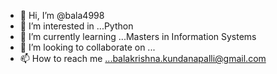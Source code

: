 - 👋 Hi, I’m @bala4998
- 👀 I’m interested in ...Python
- 🌱 I’m currently learning ...Masters in Information Systems
- 💞️ I’m looking to collaborate on ...
- 📫 How to reach me ...balakrishna.kundanapalli@gmail.com

<!---
bala4998/bala4998 is a ✨ special ✨ repository because its `README.md` (this file) appears on your GitHub profile.
You can click the Preview link to take a look at your changes.
--->
